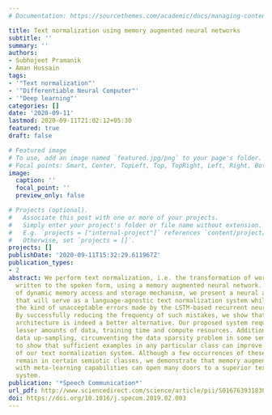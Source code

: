 ```yaml
---
# Documentation: https://sourcethemes.com/academic/docs/managing-content/

title: Text normalization using memory augmented neural networks
subtitle: ''
summary: ''
authors:
- Subhojeet Pramanik
- Aman Hussain
tags:
- '"Text normalization"'
- '"Differentiable Neural Computer"'
- '"Deep learning"'
categories: []
date: '2020-09-11'
lastmod: 2020-09-11T21:02:12+05:30
featured: true
draft: false

# Featured image
# To use, add an image named `featured.jpg/png` to your page's folder.
# Focal points: Smart, Center, TopLeft, Top, TopRight, Left, Right, BottomLeft, Bottom, BottomRight.
image:
  caption: ''
  focal_point: ''
  preview_only: false

# Projects (optional).
#   Associate this post with one or more of your projects.
#   Simply enter your project's folder or file name without extension.
#   E.g. `projects = ["internal-project"]` references `content/project/deep-learning/index.md`.
#   Otherwise, set `projects = []`.
projects: []
publishDate: '2020-09-11T15:32:29.611967Z'
publication_types:
- 2
abstract: We perform text normalization, i.e. the transformation of words from the
  written to the spoken form, using a memory augmented neural network. With the addition
  of dynamic memory access and storage mechanism, we present a neural architecture
  that will serve as a language-agnostic text normalization system while avoiding
  the kind of unacceptable errors made by the LSTM-based recurrent neural networks.
  By successfully reducing the frequency of such mistakes, we show that this novel
  architecture is indeed a better alternative. Our proposed system requires significantly
  lesser amounts of data, training time and compute resources. Additionally, we perform
  data up-sampling, circumventing the data sparsity problem in some semiotic classes,
  to show that sufficient examples in any particular class can improve the performance
  of our text normalization system. Although a few occurrences of these errors still
  remain in certain semiotic classes, we demonstrate that memory augmented networks
  with meta-learning capabilities can open many doors to a superior text normalization
  system.
publication: '*Speech Communication*'
url_pdf: http://www.sciencedirect.com/science/article/pii/S0167639318302395
doi: https://doi.org/10.1016/j.specom.2019.02.003
---
```

